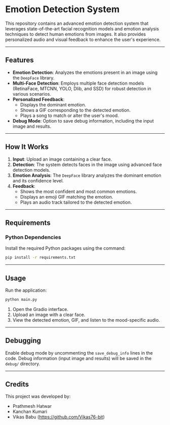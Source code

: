 # Emotion Detection System

This repository contains an advanced emotion detection system that leverages state-of-the-art facial recognition models and emotion analysis techniques to detect human emotions from images. It also provides personalized audio and visual feedback to enhance the user's experience.

---

## Features

- **Emotion Detection**: Analyzes the emotions present in an image using the `DeepFace` library.
- **Multi-Face Detection**: Employs multiple face detection models (RetinaFace, MTCNN, YOLO, Dlib, and SSD) for robust detection in various scenarios.
- **Personalized Feedback**:
  - Displays the dominant emotion.
  - Shows a GIF corresponding to the detected emotion.
  - Plays a song to match or alter the user's mood.
- **Debug Mode**: Option to save debug information, including the input image and results.

---

## How It Works

1. **Input**: Upload an image containing a clear face.
2. **Detection**: The system detects faces in the image using advanced face detection models.
3. **Emotion Analysis**: The `DeepFace` library analyzes the dominant emotion and its confidence level.
4. **Feedback**:
   - Shows the most confident and most common emotions.
   - Displays an emoji GIF matching the emotion.
   - Plays an audio track tailored to the detected emotion.

---

## Requirements

### Python Dependencies

Install the required Python packages using the command:
```bash
pip install -r requirements.txt
```

---

## Usage

Run the application:
```bash
python main.py
```

1. Open the Gradio interface.
2. Upload an image with a clear face.
3. View the detected emotion, GIF, and listen to the mood-specific audio.

---

## Debugging

Enable debug mode by uncommenting the `save_debug_info` lines in the code.
Debug information (input image and results) will be saved in the `debug/` directory.

---

## Credits

This project was developed by:

- Prathmesh Hatwar
- Kanchan Kumari
- Vikas Babu (https://github.com/Vikas76-bit)


